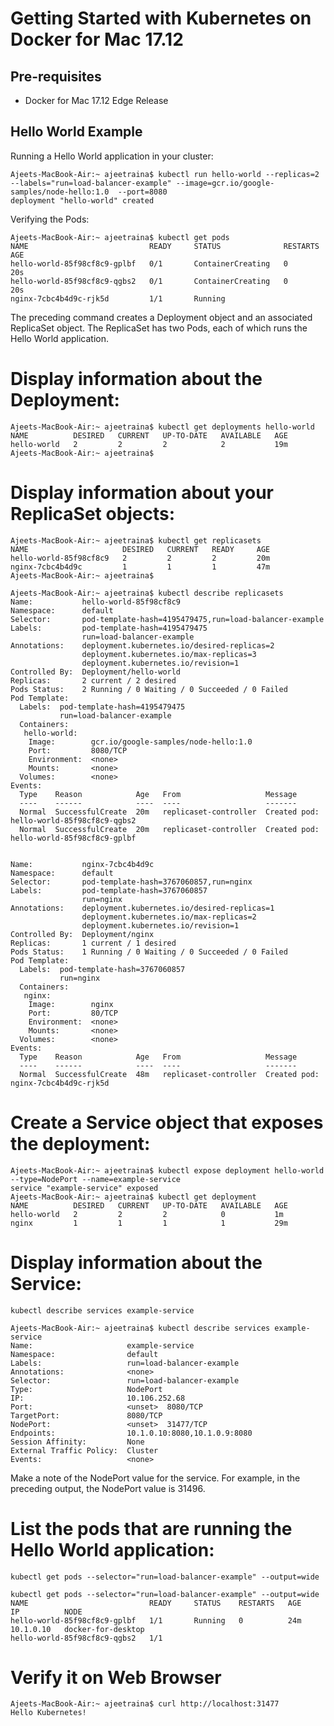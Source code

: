 # Getting Started with Kubernetes on Docker for Mac 17.12

## Pre-requisites

- Docker for Mac 17.12 Edge Release

## Hello World Example

Running a Hello World application in your cluster:


```
Ajeets-MacBook-Air:~ ajeetraina$ kubectl run hello-world --replicas=2 --labels="run=load-balancer-example" --image=gcr.io/google-samples/node-hello:1.0  --port=8080
deployment "hello-world" created
```

Verifying the Pods:

```
Ajeets-MacBook-Air:~ ajeetraina$ kubectl get pods
NAME                           READY     STATUS              RESTARTS   AGE
hello-world-85f98cf8c9-gplbf   0/1       ContainerCreating   0          20s
hello-world-85f98cf8c9-qgbs2   0/1       ContainerCreating   0          20s
nginx-7cbc4b4d9c-rjk5d         1/1       Running
```

The preceding command creates a Deployment object and an associated ReplicaSet object. 
The ReplicaSet has two Pods, each of which runs the Hello World application.

# Display information about the Deployment:

```
Ajeets-MacBook-Air:~ ajeetraina$ kubectl get deployments hello-world
NAME          DESIRED   CURRENT   UP-TO-DATE   AVAILABLE   AGE
hello-world   2         2         2            2           19m
Ajeets-MacBook-Air:~ ajeetraina$ 

```

# Display information about your ReplicaSet objects:


```
Ajeets-MacBook-Air:~ ajeetraina$ kubectl get replicasets
NAME                     DESIRED   CURRENT   READY     AGE
hello-world-85f98cf8c9   2         2         2         20m
nginx-7cbc4b4d9c         1         1         1         47m
Ajeets-MacBook-Air:~ ajeetraina$ 
```

```
Ajeets-MacBook-Air:~ ajeetraina$ kubectl describe replicasets
Name:           hello-world-85f98cf8c9
Namespace:      default
Selector:       pod-template-hash=4195479475,run=load-balancer-example
Labels:         pod-template-hash=4195479475
                run=load-balancer-example
Annotations:    deployment.kubernetes.io/desired-replicas=2
                deployment.kubernetes.io/max-replicas=3
                deployment.kubernetes.io/revision=1
Controlled By:  Deployment/hello-world
Replicas:       2 current / 2 desired
Pods Status:    2 Running / 0 Waiting / 0 Succeeded / 0 Failed
Pod Template:
  Labels:  pod-template-hash=4195479475
           run=load-balancer-example
  Containers:
   hello-world:
    Image:        gcr.io/google-samples/node-hello:1.0
    Port:         8080/TCP
    Environment:  <none>
    Mounts:       <none>
  Volumes:        <none>
Events:
  Type    Reason            Age   From                   Message
  ----    ------            ----  ----                   -------
  Normal  SuccessfulCreate  20m   replicaset-controller  Created pod: hello-world-85f98cf8c9-qgbs2
  Normal  SuccessfulCreate  20m   replicaset-controller  Created pod: hello-world-85f98cf8c9-gplbf


Name:           nginx-7cbc4b4d9c
Namespace:      default
Selector:       pod-template-hash=3767060857,run=nginx
Labels:         pod-template-hash=3767060857
                run=nginx
Annotations:    deployment.kubernetes.io/desired-replicas=1
                deployment.kubernetes.io/max-replicas=2
                deployment.kubernetes.io/revision=1
Controlled By:  Deployment/nginx
Replicas:       1 current / 1 desired
Pods Status:    1 Running / 0 Waiting / 0 Succeeded / 0 Failed
Pod Template:
  Labels:  pod-template-hash=3767060857
           run=nginx
  Containers:
   nginx:
    Image:        nginx
    Port:         80/TCP
    Environment:  <none>
    Mounts:       <none>
  Volumes:        <none>
Events:
  Type    Reason            Age   From                   Message
  ----    ------            ----  ----                   -------
  Normal  SuccessfulCreate  48m   replicaset-controller  Created pod: nginx-7cbc4b4d9c-rjk5d

```

# Create a Service object that exposes the deployment:




```
Ajeets-MacBook-Air:~ ajeetraina$ kubectl expose deployment hello-world --type=NodePort --name=example-service
service "example-service" exposed
Ajeets-MacBook-Air:~ ajeetraina$ kubectl get deployment
NAME          DESIRED   CURRENT   UP-TO-DATE   AVAILABLE   AGE
hello-world   2         2         2            0           1m
nginx         1         1         1            1           29m
```

# Display information about the Service:

```
kubectl describe services example-service
```

```
Ajeets-MacBook-Air:~ ajeetraina$ kubectl describe services example-service
Name:                     example-service
Namespace:                default
Labels:                   run=load-balancer-example
Annotations:              <none>
Selector:                 run=load-balancer-example
Type:                     NodePort
IP:                       10.106.252.68
Port:                     <unset>  8080/TCP
TargetPort:               8080/TCP
NodePort:                 <unset>  31477/TCP
Endpoints:                10.1.0.10:8080,10.1.0.9:8080
Session Affinity:         None
External Traffic Policy:  Cluster
Events:                   <none>
```

Make a note of the NodePort value for the service. For example, in the preceding output, the NodePort value is 31496.

# List the pods that are running the Hello World application:

```
kubectl get pods --selector="run=load-balancer-example" --output=wide
```

```
kubectl get pods --selector="run=load-balancer-example" --output=wide
NAME                           READY     STATUS    RESTARTS   AGE       IP          NODE
hello-world-85f98cf8c9-gplbf   1/1       Running   0          24m       10.1.0.10   docker-for-desktop
hello-world-85f98cf8c9-qgbs2   1/1   
```
# Verify it on Web Browser

```
Ajeets-MacBook-Air:~ ajeetraina$ curl http://localhost:31477
Hello Kubernetes!
```
